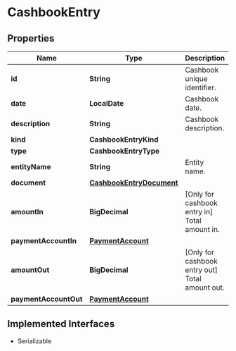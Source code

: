 

# CashbookEntry


## Properties

Name | Type | Description | Notes
------------ | ------------- | ------------- | -------------
**id** | **String** | Cashbook unique identifier. | 
**date** | **LocalDate** | Cashbook date. | 
**description** | **String** | Cashbook description. | 
**kind** | **CashbookEntryKind** |  | 
**type** | **CashbookEntryType** |  |  [optional]
**entityName** | **String** | Entity name. |  [optional]
**document** | [**CashbookEntryDocument**](CashbookEntryDocument.md) |  |  [optional]
**amountIn** | **BigDecimal** | [Only for cashbook entry in] Total amount in. |  [optional]
**paymentAccountIn** | [**PaymentAccount**](PaymentAccount.md) |  |  [optional]
**amountOut** | **BigDecimal** | [Only for cashbook entry out] Total amount out. |  [optional]
**paymentAccountOut** | [**PaymentAccount**](PaymentAccount.md) |  |  [optional]


## Implemented Interfaces

* Serializable


